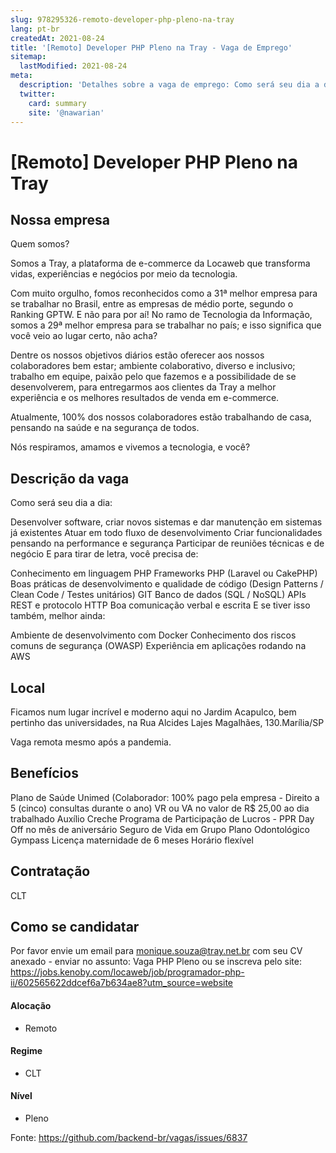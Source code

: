 ```yaml
---
slug: 978295326-remoto-developer-php-pleno-na-tray
lang: pt-br
createdAt: 2021-08-24
title: '[Remoto] Developer PHP Pleno na Tray - Vaga de Emprego'
sitemap:
  lastModified: 2021-08-24
meta:
  description: 'Detalhes sobre a vaga de emprego: Como será seu dia a dia: Desenvolver software, criar novos sistemas e dar manutenção em sistemas já existentes Atuar em todo fluxo de desenvolvimento Criar funcionalidades pensando na performance e segurança Participar de reuniões técnicas e de negócio﻿​ E para tirar de letra, você precisa de: Conhecimento em linguagem PHP ﻿​Frameworks PHP (Laravel ou CakePHP) Boas práticas de desenvolvimento e qualidade de código (Design Patterns / Clean Code / Testes unitários) ﻿​GIT Banco de dados (SQL / NoSQL) APIs REST e protocolo HTTP Boa comunicação verbal e escrita E se tiver isso também, melhor ainda: Ambiente de desenvolvimento com Docker Conhecimento dos riscos comuns de segurança (OWASP) Experiência em aplicações rodando na AWS'
  twitter:
    card: summary
    site: '@nawarian'
---
```


# [Remoto] Developer PHP Pleno na Tray

## Nossa empresa
Quem somos?



Somos a Tray, a plataforma de e-commerce da Locaweb que transforma vidas, experiências e negócios por meio da tecnologia.

Com muito orgulho, fomos reconhecidos como a 31ª melhor empresa para se trabalhar no Brasil, entre as empresas de médio porte, segundo o Ranking GPTW. E não para por aí! No ramo de Tecnologia da Informação, somos a 29ª melhor empresa para se trabalhar no país; e isso significa que você veio ao lugar certo, não acha?

Dentre os nossos objetivos diários estão oferecer aos nossos colaboradores bem estar; ambiente colaborativo, diverso e inclusivo; trabalho em equipe, paixão pelo que fazemos e a possibilidade de se desenvolverem, para entregarmos aos clientes da Tray a melhor experiência e os melhores resultados de venda em e-commerce.

Atualmente, 100% dos nossos colaboradores  estão trabalhando de casa, pensando na saúde e na segurança de todos.


Nós respiramos, amamos e vivemos a tecnologia, e você? 

## Descrição da vaga

Como será seu dia a dia:

Desenvolver software, criar novos sistemas e dar manutenção em sistemas já existentes
Atuar em todo fluxo de desenvolvimento
Criar funcionalidades pensando na performance e segurança
Participar de reuniões técnicas e de negócio﻿​
E para tirar de letra, você precisa de:

Conhecimento em linguagem PHP
﻿​Frameworks PHP (Laravel ou CakePHP)
Boas práticas de desenvolvimento e qualidade de código (Design Patterns / Clean Code / Testes unitários)
﻿​GIT
Banco de dados (SQL / NoSQL)
APIs REST e protocolo HTTP
Boa comunicação verbal e escrita
E se tiver isso também, melhor ainda:

Ambiente de desenvolvimento com Docker
Conhecimento dos riscos comuns de segurança (OWASP)
Experiência em aplicações rodando na AWS 

## Local
Ficamos num lugar incrível e moderno aqui no Jardim Acapulco, bem pertinho das universidades, na Rua Alcides Lajes Magalhães, 130.Marília/SP

Vaga remota mesmo após a pandemia.


## Benefícios

 Plano de Saúde Unimed (Colaborador: 100% pago pela empresa - Direito a 5 (cinco) consultas durante o ano)
VR ou VA no valor de R$ 25,00 ao dia trabalhado
Auxílio Creche
Programa de Participação de Lucros - PPR
Day Off no mês de aniversário
Seguro de Vida em Grupo
Plano Odontológico
Gympass
Licença maternidade de 6 meses
Horário flexível


## Contratação
CLT

## Como se candidatar

Por favor envie um email para monique.souza@tray.net.br com seu CV anexado - enviar no assunto: Vaga PHP Pleno
ou se inscreva pelo site: https://jobs.kenoby.com/locaweb/job/programador-php-ii/602565622ddcef6a7b634ae8?utm_source=website


#### Alocação

- Remoto

#### Regime
- CLT


#### Nível

- Pleno





Fonte: https://github.com/backend-br/vagas/issues/6837